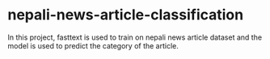 # nepali-news-article-classification
In this project, fasttext is used to train on nepali news article dataset and the model is used to predict the category of the article.
